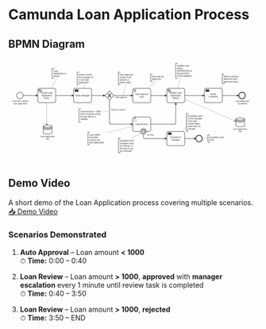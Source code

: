 # Camunda Loan Application Process

## BPMN Diagram
![BPMN Diagram](docs/Loan_Application_Process_BPMN.png)

## Demo Video
A short demo of the Loan Application process covering multiple scenarios.  
[📥 Demo Video](docs/Loan_Application_Process_Demo.mp4)

### Scenarios Demonstrated
1. **Auto Approval** – Loan amount **< 1000**  
   ⏱ **Time:** 0:00 – 0:40

2. **Loan Review** – Loan amount **> 1000**, **approved** with **manager escalation** every 1 minute until review task is completed  
   ⏱ **Time:** 0:40 – 3:50

3. **Loan Review** – Loan amount **> 1000**, **rejected**  
   ⏱ **Time:** 3:50 – END